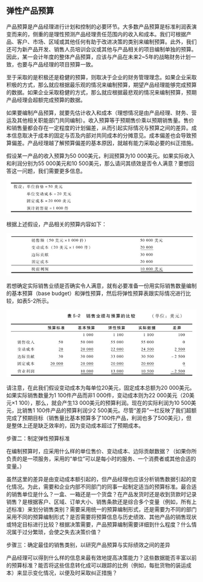 ## 弹性产品预算

产品预算是产品经理进行计划和控制的必要环节。大多数产品预算是标准利润表演变而来的，侧重的是理性预测产品经理责任范围内的收入和成本。我们可根据产品、客户、市场、区域或其他任何有助于改进决策的类别来编制预算。此外，我们还可为新产品开发、销售人员培训会议或其他与产品相关的项目编制单独的预算。因此，某一会计年度的整体产品预算，应该与产品在未来2~5年的战略财务计划一致，也要与产品经理的项目预算一致。

至于采取的是积极还是稳健的预算，则取决于企业的财务管理理念。如果企业采取积极的方式，那么就应根据最乐观的情况来编制预算，期望产品经理能够完成预算的数据。如果企业采取稳健的方式，那么就应根据最悲观的情况来编制预算，预期产品经理会超额完成预算的数据。

如果要编制产品预算，就要先估计收入和成本（理想情况是由产品经理、财务、营运及其他相关职能部门共同编制）。收入预算等于预期售价乘以预期销售量。售价和销售量都会存在一定程度的计划偏差，从而引起实际情况与预算之间的差异。成本信息取决于成本的固定与否及内部对共同成本的分摊意见。成本偏差也会导致预算偏差。产品经理越了解预算偏差的基本原因，就越有能力采取必要的纠正措施。

假设某一产品的收入预算为50 000美元，利润预算为10 000美元。如果实际收入和利润分别为55 000美元和10 500美元，那么请问其绩效是否令人满意？要想回答这一问题，我们需要更多信息。

![](images/image01244_jpeg)

根据上述假设，产品相关的预算内容如下：

![](images/image01245_jpeg)

若想确定实际销售业绩是否确实令人满意，就有必要准备一份用实际销售数量编制的基本预算（base budget）和弹性预算，然后将弹性预算表跟实际情况进行比较，如表5-2所示。

![](images/image01246_jpeg)

请注意，在此我们假设变动成本为每单位20美元，固定成本总额为20 000美元。如果实际销售数量为1 100件产品而非1 000件，变动成本则为22 000美元（20美元×1 100），那么，就会产生13 000美元的预算利润。现在的实际利润为10 500美元，比销售1 100件产品的预算利润少2 500美元。尽管“差异”一栏反映了我们超额完成了预期目标（销售量比基本预算多了100件产品，利润也多了500美元），但是整体上还是缺乏效率的，因为变动成本超过了预期成本。

步骤二：制定弹性预算标准

在编制预算时，应采用什么样的单位售价、变动成本、边际贡献数据？（如果你所负责的是一项服务，采用的“单位”可以是每小时的服务、一个消费者或其他合适的变量。）

虽然这里的差异是由变动成本额引起的，但产品经理也应该分析销售数据引起的变化情况。为此，需要和企业内部不同部门的同事一起制定适当的预算标准。最合适的销售单位是什么？一盒、一箱还是一个货盘？在产品发货时还是收到货款时记录销售？是根据客户、区域、订单大小、销售条款还是综合多个变量（例如，所有上述标准）来划分销售类别？需要采用统一的预算编制形式，还是需要为不同的部门采用不同的预算编制形式？是否需要将预算信息与历史绩效、其他产品的销售现状或特定目标进行比较？根据决策需要，产品预算编制需要详细到什么程度？什么情况属于过分繁琐，会使之失去决策价值？

步骤三：确定最佳的销售类别，以研究产品预算与实际绩效之间的差异

产品经理可以得到什么样的信息来最有效地提高决策能力？这些数据能否丰富以前的预算标准？能否将这些信息转化成可以跟踪的比例（例如，每批货物的装运成本）来显示变化情况，以便及时采取纠正措施？
